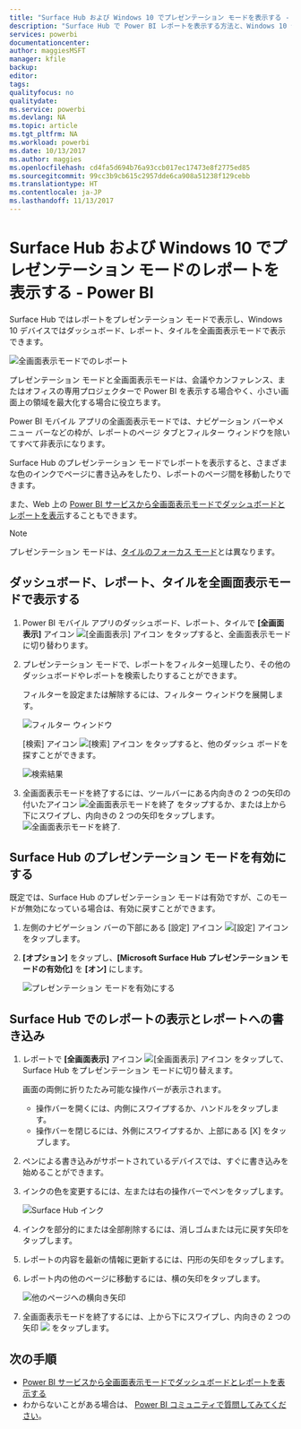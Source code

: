```yaml
---
title: "Surface Hub および Windows 10 でプレゼンテーション モードを表示する - Power BI"
description: "Surface Hub で Power BI レポートを表示する方法と、Windows 10 デバイスで Power BI のダッシュボード、レポート、タイルを全画面表示モードで表示する方法について説明します。"
services: powerbi
documentationcenter: 
author: maggiesMSFT
manager: kfile
backup: 
editor: 
tags: 
qualityfocus: no
qualitydate: 
ms.service: powerbi
ms.devlang: NA
ms.topic: article
ms.tgt_pltfrm: NA
ms.workload: powerbi
ms.date: 10/13/2017
ms.author: maggies
ms.openlocfilehash: cd4fa5d694b76a93ccb017ec17473e8f2775ed85
ms.sourcegitcommit: 99cc3b9cb615c2957dde6ca908a51238f129cebb
ms.translationtype: HT
ms.contentlocale: ja-JP
ms.lasthandoff: 11/13/2017
---
```

# <a name="view-reports-in-presentation-mode-on-surface-hub-and-windows-10---power-bi"></a>Surface Hub および Windows 10 でプレゼンテーション モードのレポートを表示する - Power BI
Surface Hub ではレポートをプレゼンテーション モードで表示し、Windows 10 デバイスではダッシュボード、レポート、タイルを全画面表示モードで表示できます。 

![全画面表示モードでのレポート](media/mobile-windows-10-app-presentation-mode/power-bi-presentation-mode.png)

プレゼンテーション モードと全画面表示モードは、会議やカンファレンス、またはオフィスの専用プロジェクターで Power BI を表示する場合やく、小さい画面上の領域を最大化する場合に役立ちます。 

Power BI モバイル アプリの全画面表示モードでは、ナビゲーション バーやメニュー バーなどの枠が、レポートのページ タブとフィルター ウィンドウを除いてすべて非表示になります。

Surface Hub のプレゼンテーション モードでレポートを表示すると、さまざまな色のインクでページに書き込みをしたり、レポートのページ間を移動したりできます。

また、Web 上の [Power BI サービスから全画面表示モードでダッシュボードとレポートを表示](service-fullscreen-mode.md)することもできます。

> [!NOTE]
> プレゼンテーション モードは、[タイルのフォーカス モード](mobile-tiles-in-the-mobile-apps.md)とは異なります。
> 
> 

## <a name="display-dashboards-reports-and-tiles-in-full-screen-mode"></a>ダッシュボード、レポート、タイルを全画面表示モードで表示する
1. Power BI モバイル アプリのダッシュボード、レポート、タイルで **[全画面表示]** アイコン ![[全画面表示] アイコン](media/mobile-windows-10-app-presentation-mode/power-bi-full-screen-icon.png) をタップすると、全画面表示モードに切り替わります。
2. プレゼンテーション モードで、レポートをフィルター処理したり、その他のダッシュボードやレポートを検索したりすることができます。
   
    フィルターを設定または解除するには、フィルター ウィンドウを展開します。
   
    ![フィルター ウィンドウ](media/mobile-windows-10-app-presentation-mode/power-bi-windows-10-presentation-filter.png)
   
     [検索] アイコン ![[検索] アイコン](media/mobile-windows-10-app-presentation-mode/power-bi-windows-10-presentation-search-icon.png) をタップすると、他のダッシュ ボードを探すことができます。
   
    ![検索結果](media/mobile-windows-10-app-presentation-mode/power-bi-windows-10-search.png)
3. 全画面表示モードを終了するには、ツールバーにある内向きの 2 つの矢印の付いたアイコン ![全画面表示モードを終了](media/mobile-windows-10-app-presentation-mode/power-bi-windows-10-exit-full-screen-icon.png) をタップするか、または上から下にスワイプし、内向きの 2 つの矢印をタップします。 ![全画面表示モードを終了](media/mobile-windows-10-app-presentation-mode/power-bi-windows-10-exit-full-screen-hub-icon.png).

## <a name="turn-on-presentation-mode-for-surface-hub"></a>Surface Hub のプレゼンテーション モードを有効にする
既定では、Surface Hub のプレゼンテーション モードは有効ですが、このモードが無効になっている場合は、有効に戻すことができます。

1. 左側のナビゲーション バーの下部にある [設定] アイコン ![[設定] アイコン](media/mobile-windows-10-app-presentation-mode/power-bi-settings-icon.png) をタップします。
2. **[オプション]** をタップし、**[Microsoft Surface Hub プレゼンテーション モードの有効化]** を **[オン]** にします。
   
    ![プレゼンテーション モードを有効にする](media/mobile-windows-10-app-presentation-mode/power-bi-turn-on-presentation-mode.png)

## <a name="display-and-draw-on-reports-on-surface-hub"></a>Surface Hub でのレポートの表示とレポートへの書き込み
1. レポートで **[全画面表示]** アイコン ![[全画面表示] アイコン](media/mobile-windows-10-app-presentation-mode/power-bi-full-screen-icon.png) をタップして、Surface Hub をプレゼンテーション モードに切り替えます。
   
    画面の両側に折りたたみ可能な操作バーが表示されます。 
   
   * 操作バーを開くには、内側にスワイプするか、ハンドルをタップします。
   * 操作バーを閉じるには、外側にスワイプするか、上部にある [X] をタップします。
2. ペンによる書き込みがサポートされているデバイスでは、すぐに書き込みを始めることができます。 
3. インクの色を変更するには、左または右の操作バーでペンをタップします。
   
    ![Surface Hub インク](media/mobile-windows-10-app-presentation-mode/power-bi-windows-10-surface-hub-ink.png)
4. インクを部分的にまたは全部削除するには、消しゴムまたは元に戻す矢印をタップします。
5. レポートの内容を最新の情報に更新するには、円形の矢印をタップします。
6. レポート内の他のページに移動するには、横の矢印をタップします。
   
    ![他のページへの横向き矢印](media/mobile-windows-10-app-presentation-mode/power-bi-windows-10-surface-hub-arrows.png)
7. 全画面表示モードを終了するには、上から下にスワイプし、内向きの 2 つの矢印 ![](media/mobile-windows-10-app-presentation-mode/power-bi-windows-10-exit-full-screen-hub-icon.png) をタップします。

## <a name="next-steps"></a>次の手順
* [Power BI サービスから全画面表示モードでダッシュボードとレポートを表示する](service-fullscreen-mode.md)
* わからないことがある場合は、 [Power BI コミュニティで質問してみてください](http://community.powerbi.com/)。

